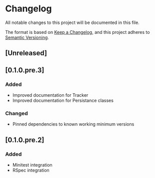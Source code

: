 # Changelog
All notable changes to this project will be documented in this file.

The format is based on [Keep a Changelog](https://keepachangelog.com/en/1.0.0/),
and this project adheres to [Semantic Versioning](https://semver.org/spec/v2.0.0.html).

## [Unreleased]
## [0.1.0.pre.3]
### Added
  - Improved documentation for Tracker
  - Improved documentation for Persistance classes

### Changed
  - Pinned dependencies to known working minimum versions

## [0.1.0.pre.2]
### Added
  - Minitest integration
  - RSpec integration

